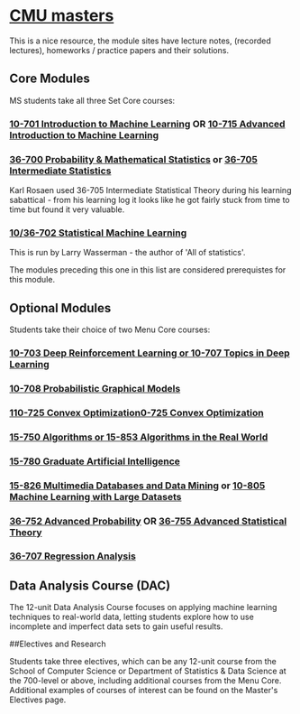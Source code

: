 # [CMU masters](https://www.ml.cmu.edu/academics/ms-curriculum.html)

This is a nice resource, the module sites have lecture notes, (recorded lectures), homeworks / practice papers and their solutions.

## Core Modules

MS students take all three Set Core courses:

### [10-701 Introduction to Machine Learning](http://www.cs.cmu.edu/~pradeepr/701/) OR [10-715 Advanced Introduction to Machine Learning](https://www.cs.cmu.edu/~bapoczos/Classes/ML10715_2015Fall/index.html)

### [36-700 Probability & Mathematical Statistics](http://www.stat.cmu.edu/~siva/700/main.html) or [36-705 Intermediate Statistics](http://www.stat.cmu.edu/~larry/=stat705/)

Karl Rosaen used 36-705 Intermediate Statistical Theory during his learning sabattical - from his learning log it looks like he got fairly stuck from time to time but found it very valuable.

### [10/36-702 Statistical Machine Learning](http://www.stat.cmu.edu/~larry/=sml/)

This is run by Larry Wasserman - the author of 'All of statistics'.

The modules preceding this one in this list are considered prerequistes for this module.


## Optional Modules

Students take their choice of two Menu Core courses:

### [10-703 Deep Reinforcement Learning or 10-707 Topics in Deep Learning](https://katefvision.github.io/)

### [10-708 Probabilistic Graphical Models](https://www.cs.cmu.edu/~epxing/Class/10708/)

### [110-725 Convex Optimization0-725 Convex Optimization](http://www.stat.cmu.edu/~ryantibs/convexopt/)

### [15-750 Algorithms or 15-853 Algorithms in the Real World](https://www.cs.cmu.edu/~guyb/realworld/)

### [15-780 Graduate Artificial Intelligence](http://www.cs.cmu.edu/~./15780/)

### [15-826 Multimedia Databases and Data Mining](https://www.cs.cmu.edu/~christos/courses/826.S10/) or [10-805 Machine Learning with Large Datasets](http://curtis.ml.cmu.edu/w/courses/index.php/Machine_Learning_with_Large_Datasets_10-605_in_Fall_2017)

### [36-752 Advanced Probability](http://www.stat.cmu.edu/~jinglei/spring17.shtml) OR [36-755 Advanced Statistical Theory](http://www.stat.cmu.edu/~arinaldo/Teaching/36755/F16/)


### [36-707 Regression Analysis](http://www.stat.cmu.edu/~brian/707/)


## Data Analysis Course (DAC)

The 12-unit Data Analysis Course focuses on applying machine learning techniques to real-world data, letting students explore how to use incomplete and imperfect data sets to gain useful results.

##Electives and Research

Students take three electives, which can be any 12-unit course from the School of Computer Science or Department of Statistics & Data Science at the 700-level or above, including additional courses from the Menu Core. Additional examples of courses of interest can be found on the Master's Electives page.
